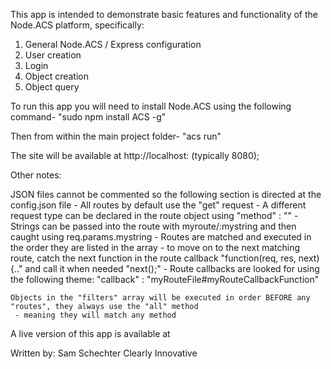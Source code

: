 This app is intended to demonstrate basic features and functionality
of the Node.ACS platform, specifically:

1. General Node.ACS / Express configuration
2. User creation
3. Login
4. Object creation
5. Object query

To run this app you will need to install Node.ACS using the following command-
"sudo npm install ACS -g"

Then from within the main project folder-
"acs run"

The site will be available at http://localhost:<PORT> (typically 8080);


Other notes:

JSON files cannot be commented so the following section is directed at the config.json file
	- All routes by default use the "get" request
	- A different request type can be declared in the route object using "method" : "<METHOD>"
	- Strings can be passed into the route with myroute/:mystring and then caught using req.params.mystring
	- Routes are matched and executed in the order they are listed in the array
     	- to move on to the next matching route, catch the next function in the route callback "function(req, res, next){.."
       	and call it when needed "next();"
	- Route callbacks are looked for using the following theme: "callback" : "myRouteFile#myRouteCallbackFunction"

	Objects in the "filters" array will be executed in order BEFORE any "routes", they always use the "all" method
 	 - meaning they will match any method


A live version of this app is available at 

Written by:
Sam Schechter
Clearly Innovative
		